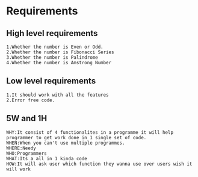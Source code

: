 # Requirements
  
## High level requirements  
    1.Whether the number is Even or Odd.
    2.Whether the number is Fibonacci Series
    3.Whether the number is Palindrome
    4.Whether the number is Amstrong Number
    
## Low level requirements
    1.It should work with all the features
    2.Error free code.
    
## 5W and 1H 

    WHY:It consist of 4 functionalites in a programme it will help programmer to get work done in 1 single set of code.
    WHEN:When you can't use multiple programmes.
    WHERE:Needy
    WHO:Programmers
    WHAT:Its a all in 1 kinda code
    HOW:It will ask user which function they wanna use over users wish it will work





